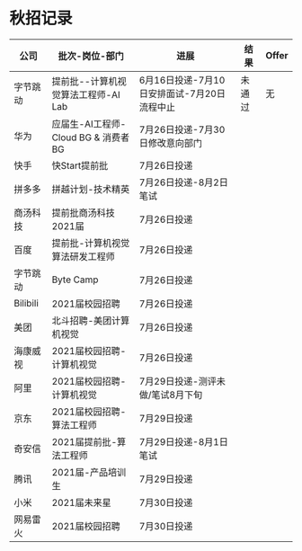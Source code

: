 # 秋招记录

| 公司     | 批次-岗位-部门                      | 进展                                        | 结果   | Offer |
| -------- | ----------------------------------- | ------------------------------------------- | ------ | ----- |
| 字节跳动 | 提前批--计算机视觉算法工程师-AI Lab | 6月16日投递-7月10日安排面试-7月20日流程中止 | 未通过 | 无    |
| 华为     | 应届生-AI工程师-Cloud BG & 消费者BG | 7月26日投递-7月30日修改意向部门              |        |       |
| 快手     | 快Start提前批                       | 7月26日投递                                 |        |       |
| 拼多多   | 拼越计划-技术精英                   | 7月26日投递-8月2日笔试                       |        |       |
| 商汤科技 | 提前批商汤科技2021届                | 7月26日投递                                 |        |       |
| 百度     | 提前批-计算机视觉算法研发工程师     | 7月26日投递                                 |        |       |
| 字节跳动 | Byte Camp                           | 7月26日投递                                 |        |       |
| Bilibili | 2021届校园招聘                      | 7月26日投递                                 |        |       |
| 美团     | 北斗招聘-美团计算机视觉             | 7月26日投递                                 |        |       |
| 海康威视 | 2021届校园招聘-计算机视觉            | 7月26日投递                                 |        |       |
| 阿里     | 2021届校园招聘-计算机视觉            | 7月29日投递-测评未做/笔试8月下旬              |        |       |
| 京东     | 2021届校园招聘-算法工程师            | 7月29日投递                                  |        |       |
| 奇安信   | 2021届提前批-算法工程师              | 7月29日投递-8月1日笔试                       |        |       |
| 腾讯     | 2021届-产品培训生                   | 7月29日投递                                  |        |       |
| 小米     | 2021届未来星                        | 7月30日投递                                  |        |       |
| 网易雷火 | 2021届校园招聘                      | 7月30日投递                                  |        |       | 

